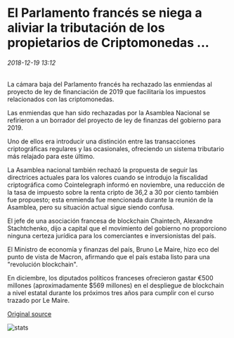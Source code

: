 # El Parlamento francés se niega a aliviar la tributación de los propietarios de Criptomonedas ...

###### 2018-12-19 13:12

La cámara baja del Parlamento francés ha rechazado las enmiendas al proyecto de ley de financiación de 2019 que facilitaría los impuestos relacionados con las criptomonedas.

Las enmiendas que han sido rechazadas por la Asamblea Nacional se refirieron a un borrador del proyecto de ley de finanzas del gobierno para 2019.

Uno de ellos era introducir una distinción entre las transacciones criptográficas regulares y las ocasionales, ofreciendo un sistema tributario más relajado para este último.

La Asamblea nacional también rechazó la propuesta de seguir las directrices actuales para los valores cuando se introdujo la fiscalidad criptográfica como Cointelegraph informó en noviembre, una reducción de la tasa de impuesto sobre la renta cripto de 36,2 a 30 por ciento también fue propuesto; esta enmienda fue mencionada durante la reunión de la Asamblea, pero su situación actual sigue siendo confusa.

El jefe de una asociación francesa de blockchain Chaintech, Alexandre Stachtchenko, dijo a capital que el movimiento del gobierno no proporciono ninguna certeza jurídica para los comerciantes e inversionistas del país.

El Ministro de economía y finanzas del país, Bruno Le Maire, hizo eco del punto de vista de Macron, afirmando que el país estaba listo para una "revolución blockchain".

En diciembre, los diputados políticos franceses ofrecieron gastar €500 millones (aproximadamente $569 millones) en el despliegue de blockchain a nivel estatal durante los próximos tres años para cumplir con el curso trazado por Le Maire.

[Original source](https://cointelegraph.com/news/french-parliament-refuses-to-ease-taxation-for-cryptocurrency-owners)

![stats](https://c.statcounter.com/11760860/0/a89fa40b/1/ "stats")